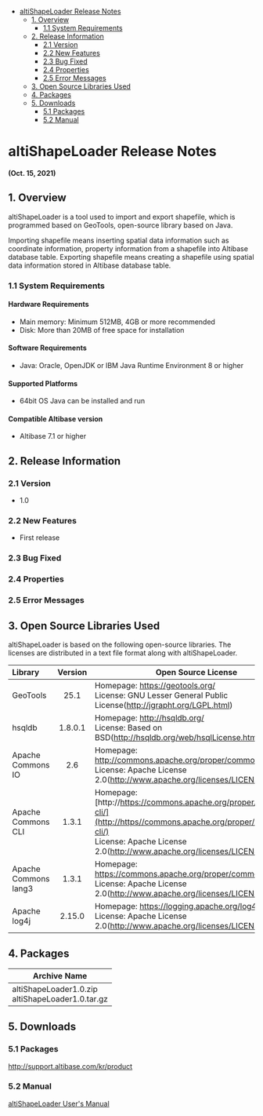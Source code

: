 - [altiShapeLoader Release Notes](#altishapeloader-release-notes)
  - [1. Overview](#1-overview)
    - [1.1 System Requirements](#11-system-requirements)
  - [2. Release Information](#2-release-information)
    - [2.1 Version](#21-version)
    - [2.2 New Features](#22-new-features)
    - [2.3 Bug Fixed](#23-bug-fixed)
    - [2.4 Properties](#24-properties)
    - [2.5 Error Messages](#25-error-messages)
  - [3. Open Source Libraries Used](#3-open-source-libraries-used)
  - [4. Packages](#4-packages)
  - [5. Downloads](#5-downloads)
    - [5.1 Packages](#51-packages)
    - [5.2 Manual](#52-manual)

# altiShapeLoader Release Notes

**(Oct. 15, 2021)**

## 1. Overview

altiShapeLoader is a tool used to import and export shapefile, which is programmed based on GeoTools, open-source library based on Java.

Importing shapefile means inserting spatial data information such as coordinate information, property information from a shapefile into Altibase database table. Exporting shapefile means creating a shapefile using spatial data information stored in Altibase database table. 

### 1.1 System Requirements

#### Hardware Requirements

- Main memory: Minimum 512MB, 4GB or more recommended
- Disk: More than 20MB of free space for installation

#### Software Requirements

- Java: Oracle, OpenJDK or IBM Java Runtime Environment 8 or higher

#### Supported Platforms

- 64bit OS Java can be installed and run

#### Compatible Altibase version

- Altibase 7.1 or higher

## 2. Release Information

### 2.1 Version

- 1.0

### 2.2 New Features

- First release

### 2.3 Bug Fixed

### 2.4 Properties

### 2.5 Error Messages

## 3. Open Source Libraries Used

altiShapeLoader is based on the following open-source libraries. The licenses are distributed in a text file format along with altiShapeLoader.

| Library              | Version | Open Source License                                          |
| :------------------- | :-----: | ------------------------------------------------------------ |
| GeoTools             |  25.1   | Homepage: https://geotools.org/ <br />License: GNU Lesser General Public License(http://jgrapht.org/LGPL.html) |
| hsqldb               | 1.8.0.1 | Homepage: http://hsqldb.org/ <br />License: Based on BSD(http://hsqldb.org/web/hsqlLicense.html) |
| Apache Commons IO    |   2.6   | Homepage: http://commons.apache.org/proper/commons-io/ <br />License: Apache License 2.0(http://www.apache.org/licenses/LICENSE-2.0.txt) |
| Apache Commons CLI   |  1.3.1  | Homepage: [http://https://commons.apache.org/proper/commons-cli/](http://https//commons.apache.org/proper/commons-cli/) <br />License: Apache License 2.0(http://www.apache.org/licenses/LICENSE-2.0.txt) |
| Apache Commons lang3 |  1.3.1  | Homepage: https://commons.apache.org/proper/commons-lang/ <br />License: Apache License 2.0(http://www.apache.org/licenses/LICENSE-2.0.txt) |
| Apache log4j         | 2.15.0  | Homepage: https://logging.apache.org/log4j/ <br />License: Apache License 2.0(http://www.apache.org/licenses/LICENSE-2.0.txt) |

## 4. Packages

| Archive Name                                         |
| ---------------------------------------------------- |
| altiShapeLoader1.0.zip<br/>altiShapeLoader1.0.tar.gz |

## 5. Downloads

### 5.1 Packages

http://support.altibase.com/kr/product

### 5.2 Manual

[altiShapeLoader User's Manual](https://github.com/ALTIBASE/Documents/blob/master/Manuals/Tools/eng/altiShapeLoader%20User's%20Manual.md)